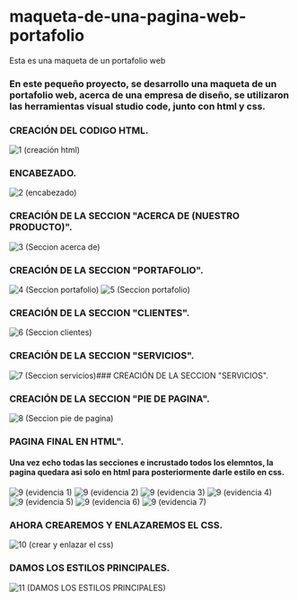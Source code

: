 # maqueta-de-una-pagina-web-portafolio
Esta es una maqueta de un portafolio web 
### En este pequeño proyecto, se desarrollo una maqueta de un portafolio web, acerca de una empresa de diseño, se utilizaron las herramientas visual studio code, junto con html y css.

### CREACIÓN DEL CODIGO HTML.
![1 (creación html)](https://user-images.githubusercontent.com/71306261/96197930-f345c600-0f18-11eb-9651-da3ce2f8ddaa.jpg)

### ENCABEZADO.
![2 (encabezado)](https://user-images.githubusercontent.com/71306261/96198018-3a33bb80-0f19-11eb-9f8c-db63e132a613.jpg)

### CREACIÓN DE LA SECCION "ACERCA DE (NUESTRO PRODUCTO)".
![3 (Seccion acerca de)](https://user-images.githubusercontent.com/71306261/96198248-eb3a5600-0f19-11eb-80de-ae5f099233f4.jpg)

### CREACIÓN DE LA SECCION "PORTAFOLIO".
![4 (Seccion portafolio)](https://user-images.githubusercontent.com/71306261/96198328-20df3f00-0f1a-11eb-8c78-d97ec006e531.jpg)
![5 (Seccion portafolio)](https://user-images.githubusercontent.com/71306261/96198356-3b191d00-0f1a-11eb-8ff6-614fdf39a1e3.jpg)

### CREACIÓN DE LA SECCION "CLIENTES".
![6 (Seccion clientes)](https://user-images.githubusercontent.com/71306261/96198440-70256f80-0f1a-11eb-9a1c-ba07712130f2.jpg)

### CREACIÓN DE LA SECCION "SERVICIOS".
![7 (Seccion servicios)](https://user-images.githubusercontent.com/71306261/96198458-7ca9c800-0f1a-11eb-89ee-a1b6da31ca0d.jpg)### CREACIÓN DE LA SECCION "SERVICIOS".

### CREACIÓN DE LA SECCION "PIE DE PAGINA".
![8 (Seccion pie de pagina)](https://user-images.githubusercontent.com/71306261/96198482-91865b80-0f1a-11eb-9a0c-5ebebe1e9321.jpg)

### PAGINA FINAL EN HTML".
#### Una vez echo todas las secciones e incrustado todos los elemntos, la pagina quedara asi solo en html para posteriormente darle estilo en css.
![9 (evidencia 1)](https://user-images.githubusercontent.com/71306261/96198618-fcd02d80-0f1a-11eb-927a-2524a15fbf0f.jpg)
![9 (evidencia 2)](https://user-images.githubusercontent.com/71306261/96198703-2be69f00-0f1b-11eb-9863-1e821be74ac9.jpg)
![9 (evidencia 3)](https://user-images.githubusercontent.com/71306261/96198712-3143e980-0f1b-11eb-895a-d98eac0fa28e.jpg)
![9 (evidencia 4)](https://user-images.githubusercontent.com/71306261/96198716-330dad00-0f1b-11eb-8def-b723f0f0202b.jpg)
![9 (evidencia 5)](https://user-images.githubusercontent.com/71306261/96198727-3a34bb00-0f1b-11eb-8828-d316684cddce.jpg)
![9 (evidencia 6)](https://user-images.githubusercontent.com/71306261/96198729-3bfe7e80-0f1b-11eb-885d-512b9a089668.jpg)
![9 (evidencia 7)](https://user-images.githubusercontent.com/71306261/96198731-3d2fab80-0f1b-11eb-9791-bb1342eeed38.jpg)

### AHORA CREAREMOS Y ENLAZAREMOS EL CSS.
![10 (crear y enlazar el css)](https://user-images.githubusercontent.com/71306261/96198976-e676a180-0f1b-11eb-8439-7888961eacb9.jpg)

### DAMOS LOS ESTILOS PRINCIPALES.
![11 (DAMOS LOS ESTILOS PRINCIPALES)](https://user-images.githubusercontent.com/71306261/96199090-3d7c7680-0f1c-11eb-85de-52e64e149c6a.jpg)


